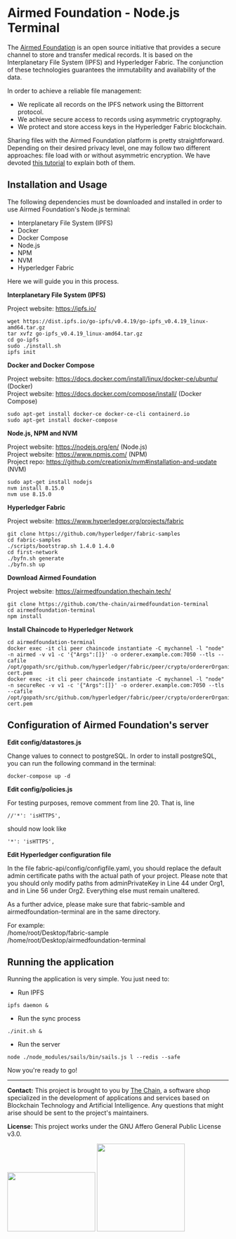 # Airmed Foundation - Node.js Terminal 

The [Airmed Foundation](https://airmedfoundation.thechain.tech/) is an open source initiative that provides a secure channel to store and transfer medical records. It is based on the Interplanetary File System (IPFS) and Hyperledger Fabric. The conjunction of these technologies guarantees the immutability and availability of the data.

In order to achieve a reliable file management:

* We replicate all records on the IPFS network using the Bittorrent protocol. 
* We achieve secure access to records using asymmetric cryptography. 
* We protect and store access keys in the Hyperledger Fabric blockchain.

Sharing files with the Airmed Foundation platform is pretty straightforward. Depending on their desired privacy level, one may follow two different approaches: file load with or without asymmetric encryption. We have devoted [this tutorial](https://airmedfoundation.thechain.tech/tutorial) to explain both of them.

## Installation and Usage

The following dependencies must be downloaded and installed in order to use Airmed Foundation's Node.js terminal:
* Interplanetary File System (IPFS)
* Docker
* Docker Compose
* Node.js
* NPM
* NVM
* Hyperledger Fabric

Here we will guide you in this process.

**Interplanetary File System (IPFS)**

Project website: https://ipfs.io/

```
wget https://dist.ipfs.io/go-ipfs/v0.4.19/go-ipfs_v0.4.19_linux-amd64.tar.gz
tar xvfz go-ipfs_v0.4.19_linux-amd64.tar.gz
cd go-ipfs
sudo ./install.sh
ipfs init
```

**Docker and Docker Compose**

Project website: https://docs.docker.com/install/linux/docker-ce/ubuntu/ (Docker)\
Project website: https://docs.docker.com/compose/install/ (Docker Compose)

```
sudo apt-get install docker-ce docker-ce-cli containerd.io
sudo apt-get install docker-compose
```

**Node.js, NPM and NVM**

Project website: https://nodejs.org/en/ (Node.js)\
Project website: https://www.npmjs.com/ (NPM)\
Project repo: https://github.com/creationix/nvm#installation-and-update (NVM)

```
sudo apt-get install nodejs
nvm install 8.15.0
nvm use 8.15.0
```

**Hyperledger Fabric**

Project website: https://www.hyperledger.org/projects/fabric

```
git clone https://github.com/hyperledger/fabric-samples
cd fabric-samples
./scripts/bootstrap.sh 1.4.0 1.4.0
cd first-network
./byfn.sh generate
./byfn.sh up
```

**Download Airmed Foundation**

Project website: https://airmedfoundation.thechain.tech/

```
git clone https://github.com/the-chain/airmedfoundation-terminal
cd airmedfoundation-terminal
npm install 
```

**Install Chaincode to Hyperledger Network**

```
cd airmedfoundation-terminal
docker exec -it cli peer chaincode instantiate -C mychannel -l "node" -n airmed -v v1 -c '{"Args":[]}' -o orderer.example.com:7050 --tls --cafile /opt/gopath/src/github.com/hyperledger/fabric/peer/crypto/ordererOrganizations/example.com/orderers/orderer.example.com/msp/tlscacerts/tlsca.example.com-cert.pem
docker exec -it cli peer chaincode instantiate -C mychannel -l "node" -n secureRec -v v1 -c '{"Args":[]}' -o orderer.example.com:7050 --tls --cafile /opt/gopath/src/github.com/hyperledger/fabric/peer/crypto/ordererOrganizations/example.com/orderers/orderer.example.com/msp/tlscacerts/tlsca.example.com-cert.pem
```

## Configuration of Airmed Foundation's server

**Edit config/datastores.js**

Change values to connect to postgreSQL. In order to install postgreSQL, you can run the following command in the terminal:
```
docker-compose up -d
```


**Edit config/policies.js**

For testing purposes, remove comment from line 20. 
That is, line 
```
//'*': 'isHTTPS',
```
should now look like
```
'*': 'isHTTPS',
```

**Edit Hyperledger configuration file**

In the file fabric-api/config/configfile.yaml, you should replace the default admin certificate paths with the actual path of your project. Please note that you should only modify paths from adminPrivateKey in Line 44 under Org1, and in Line 56 under Org2. Everything else must remain unaltered.

As a further advice, please make sure that fabric-samble and airmedfoundation-terminal are in the same directory. 

For example:\
/home/root/Desktop/fabric-sample\
/home/root/Desktop/airmedfoundation-terminal

## Running the application
Running the application is very simple. You just need to:

- Run IPFS
```
ipfs daemon &
```

- Run the sync process
```
./init.sh &
```

- Run the server
```
node ./node_modules/sails/bin/sails.js l --redis --safe
```

Now you're ready to go!

---

**Contact:** This project is brought to you by [The Chain](http://thechain.tech/), a software shop specialized in the development of applications and services based on Blockchain Technology and Artificial Intelligence. Any questions that might arise should be sent to the project's maintainers.

**License:** This project works under the GNU Affero General Public License v3.0. 


<a href="http://thechain.tech/"><img src="http://thechain.tech/images/TheChain-logo.png" width="200" height="135" /></a> <a href="https://airmedfoundation.thechain.tech/"><img src="https://media.licdn.com/dms/image/C4E0BAQGs_7h67j1y0w/company-logo_400_400/0?e=1574899200&v=beta&t=KLfoiPbZSGZvBHmqhxCTYC211phfpr46j4pedsZMJ8I" width="200" height="200" /></a>
